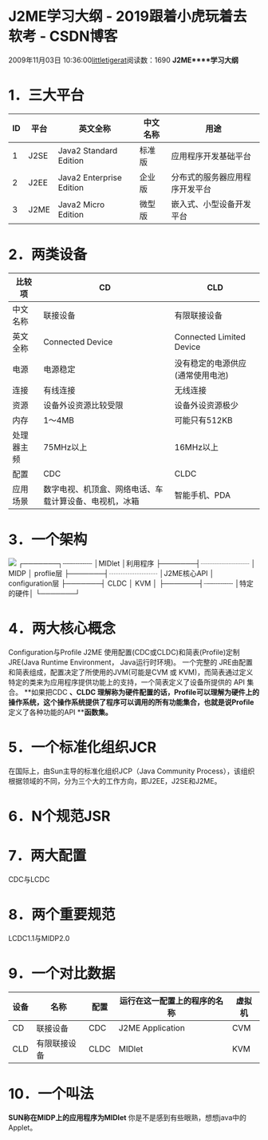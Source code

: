 # J2ME学习大纲 - 2019跟着小虎玩着去软考 - CSDN博客
2009年11月03日 10:36:00[littletigerat](https://me.csdn.net/littletigerat)阅读数：1690
**J2ME****学习大纲**
# 1．三大平台
|**ID**|**平台**|**英文全称**|**中文名称**|**用途**|
|----|----|----|----|----|
|1|J2SE|Java2 Standard Edition|标准版|应用程序开发基础平台|
|2|J2EE|Java2 Enterprise Edition|企业版|分布式的服务器应用程序开发平台|
|3|J2ME|Java2 Micro Edition|微型版|嵌入式、小型设备开发平台|
# 2．两类设备
|**比较项**|**CD**|**CLD**|
|----|----|----|
|中文名称|联接设备|有限联接设备|
|英文全称|Connected Device|Connected Limited Device|
|电源|电源稳定|没有稳定的电源供应(通常使用电池)|
|连接|有线连接|无线连接|
|资源|设备外设资源比较受限|设备外设资源极少|
|内存|1～4MB|可能只有512KB|
|处理器主频|75MHz以上|16MHz以上|
|配置|CDC|CLDC|
|应用场景|数字电视、机顶盒、网络电话、车载计算设备、电视机，冰箱|智能手机、PDA|
# 3．一个架构
![](https://p-blog.csdn.net/images/p_blog_csdn_net/littletigerat/EntryImages/20091103/133F21918-0.jpg)
┌───────┐┄┄┄┄┄┄┄
│MIDlet │利用程序
├───────┤┈┈┈┈┈┈┈
│ MIDP │ proflie层
├───────┤┄┄┄┄┄┄┄
│J2ME核心API │ configuration层
├───────┤ CLDC
│ KVM │
├───────┤┈┄┄┄┄┄┄
│特定的硬件│
└───────┘
# 4．两大核心概念
Configuration与Profile
J2ME 使用配置(CDC或CLDC)和简表(Profile)定制JRE(Java Runtime Environment， Java运行时环境)。
一个完整的 JRE由配置和简表组成，配置决定了所使用的JVM(可能是CVM 或 KVM)，而简表通过定义特定的类来为应用程序提供功能上的支持，一个简表定义了设备所提供的 API 集合。
**如果把CDC ****、CLDC ****理解称为硬件配置的话，Profile****可以理解为硬件上的操作系统，这个操作系统提供了程序可以调用的所有功能集合，也就是说Profile****定义了各种功能的API ****函数集。**
# 5．一个标准化组织JCR
在国际上，由Sun主导的标准化组织JCP（Java Community Process），该组织根据领域的不同，分为三个大的工作方向，即J2EE，J2SE和J2ME。
# 6．N个规范JSR
# 7．两大配置
CDC与LCDC
# 8．两个重要规范
LCDC1.1与MIDP2.0
# 9．一个对比数据
|**设备**|**名称**|**配置**|**运行在这一配置上的程序的名称**|**虚拟机**|
|----|----|----|----|----|
|CD|联接设备|CDC|J2ME Application|CVM|
|CLD|有限联接设备|CLDC|MIDlet|KVM|
# 10．一个叫法
**SUN****称在MIDP****上的应用程序为MIDlet**
你是不是感到有些眼熟，想想java中的Applet。
